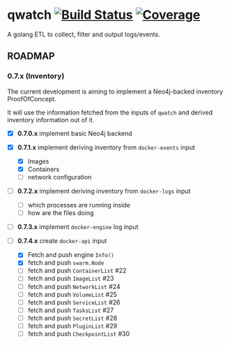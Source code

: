 # qwatch [![Build Status](http://wins.ddns.net:8000/api/badges/qnib/qwatch/status.svg)](http://wins.ddns.net:8000/qnib/qwatch) [![Coverage](http://wins.ddns.net:8008/badges/qnib/qwatch/coverage.svg)](http://wins.ddns.net:8008/qnib/qwatch)

A golang ETL to collect, filter and output logs/events.

## ROADMAP

### 0.7.x (Inventory)

The current development is aiming to implement a Neo4j-backed inventory ProofOfConcept.

It will use the information fetched from the inputs of `qwatch` and derived inventory information out of it.

- [x] **0.7.0.x**  implement basic Neo4j backend 	

- [x] **0.7.1.x** implement deriving inventory from `docker-events` input
    - [x] Images
    - [x] Containers
    - [ ] network configuration
- [ ] **0.7.2.x** implement deriving inventory from `docker-logs` input
    - [ ] which processes are running inside
    - [ ] how are the files doing
- [ ] **0.7.3.x** implement `docker-engine` log input
- [ ] **0.7.4.x** create `docker-api` input
    - [x] Fetch and push engine `Info()`
    - [x] fetch and push `swarm.Node`
    - [ ] fetch and push `ContainerList` #22
    - [ ] fetch and push `ImageList` #23
    - [ ] fetch and push `NetworkList` #24
    - [ ] fetch and push `VolumeList` #25
    - [ ] fetch and push `ServiceList` #26
    - [ ] fetch and push `TasksList` #27
    - [ ] fetch and push `SecretList` #28
    - [ ] fetch and push `PluginList` #29
    - [ ] fetch and push `CheckpointList` #30
